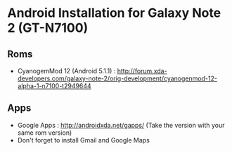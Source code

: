 # Android Installation for Galaxy Note 2 (GT-N7100)

<!-- START doctoc generated TOC please keep comment here to allow auto update -->
<!-- END doctoc generated TOC please keep comment here to allow auto update -->

## Roms 
* CyanogemMod 12 (Android 5.1.1)  : http://forum.xda-developers.com/galaxy-note-2/orig-development/cyanogenmod-12-alpha-1-n7100-t2949644

## Apps
* Google Apps : http://androidxda.net/gapps/
(Take the version with your same rom version)
* Don't forget to install Gmail and Google Maps
